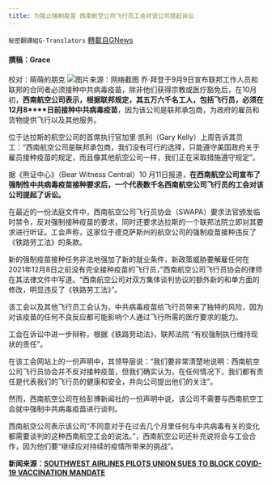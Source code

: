 ```yaml
---
title: 为阻止强制疫苗 西南航空公司飞行员工会对该公司提起诉讼
---
```

`秘密翻譯組G-Translators` [轉載自GNews](https://gnews.org/zh-hans/1586400/)

#### 撰稿：Grace
校对：萌萌的朋克
![](https://assets.gnews.org/wp-content/uploads/2021/10/2-37.jpg)图片来源：网络截图
乔·拜登于9月9日宣布联邦工作人员和联邦的合同者必须接种中共病毒疫苗，除非他们获得宗教或医疗豁免后，在10月初，**西南航空公司表示，根据联邦规定，其五万六千名工人，包括飞行员，必须在****12****月8****日前接种中共病毒疫苗**，因为该公司是联邦承包商，为政府的雇员和货物提供飞行以及其他服务。

位于达拉斯的航空公司的首席执行官加里·凯利（Gary Kelly）上周告诉其员工：“西南航空公司是联邦承包商，我们没有可行的选择，只能遵守美国政府关于雇员接种疫苗的规定，而且像其他航空公司一样，我们正在采取措施遵守规定”。

据《熊证中心》（Bear Witness Central）10 月11日报道，**在西南航空公司宣布了强制性中共病毒疫苗接种要求后，一个代表数千名西南航空公司飞行员的工会对该公司提起了诉讼。**

在最近的一份法庭文件中，西南航空公司飞行员协会（SWAPA）要求法官颁发临时禁令，反对强制接种疫苗的要求，同时还要求达拉斯的一个联邦法院立即对其要求进行听证。工会声称，这家位于德克萨斯州的航空公司的强制疫苗接种违反了《铁路劳工法》的条款。

新的强制疫苗接种任务非法地强加了新的就业条件，新政策威胁要解雇任何在2021年12月8日之前没有完全接种疫苗的飞行员，”西南航空公司飞行员协会的律师在其法律文件中写道。“西南航空公司对双方集体谈判协议的额外新的和单方面的修改，明显违反了《铁路劳工法》”。

该工会以及其他飞行员工会认为，中共病毒疫苗给飞行员带来了独特的风险，因为对该疫苗的任何不良反应都可能影响个人通过飞行所需的医疗要求的能力。

工会在诉讼中进一步辩称，根据《铁路劳动法》，联邦法院 “有权强制执行维持现状的责任”。

在该工会网站上的一份声明中，其领导层说：“我们要非常清楚地说明：西南航空公司飞行员协会并不反对接种疫苗，但我们确实认为，在任何情况下，我们都有责任是代表我们的飞行员的健康和安全，并向公司提出他们的关注”。

然而，西南航空公司在给彭博新闻社的一份声明中说，该公司不需要与西南航空工会就中强制中共病毒疫苗进行谈判。

西南航空公司表示该公司“不同意对于在过去几个月里任何与中共病毒有关的变化都需要谈判的这种西南航空工会的说法。”，西南航空公司还补充说将会与工会合作，因为他们要“继续应对持续的疫情所带来的挑战”。

**新闻来源：**[**SOUTHWEST AIRLINES PILOTS UNION SUES TO BLOCK COVID-19 VACCINATION MANDATE**](https://bwcentral.org/2021/10/southwest-airlines-pilots-union-sues-to-block-covid-19-vaccination-mandate/)
